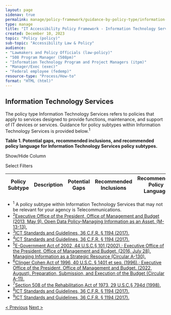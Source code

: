 ```yaml
---
layout: page
sidenav: true
permalink: manage/policy-framework/guidance-by-policy-type/information-technology-services/
type: manage
title: "IT Accessibility Policy Framework - Information Technology Services"
created: December 10, 2023
topic: "Policy (policy)"
sub-topic: "Accessibility Law & Policy"
audience:
- "Lawmakers and Policy Officials (law-policy)"
- "508 Program Manager (508pm)"
- "Information Technology Program and Project Managers (itpm)"
- "Manager/Exec (exec)"
- "Federal employee (fedemp)"
resource-type: "Process/How-to"
format: "HTML (html)"
---
```

<h2 id="standards">
  Information Technology Services
</h2>
The policy type Information Technology Services refers to policies that apply to services designed to provide functions, maintenance, and support of IT devices or services. Guidance for policy subtypes within Information Technology Services is provided below.<sup>1</sup>

<div class="q-table" id="policytype-table">
  <p class="table-heading" id="information-technology-services">
      <b>Table 1. Potential gaps, recommended inclusions, and recommended policy language for Information Technology Services policy subtypes.</b>
  </p>
 <div class="dropdowns">
    <div id="column-filter-list" class="dropdown-check-list">
      <span class="dropdown" tabindex="0">Show/Hide Column</span>
      <ul class="items" id="column-filter">
      </ul>
    </div>
    <div id="table-filter-list" class="dropdown-check-list">
      <span class="dropdown" tabindex="0">Select Filters</span>
      <ul class="items" id="picklist-filter">
      </ul>
    </div>
  </div>
  <table class="it-table">
    <thead>
    <tr>
      <th scope="col" id="PS">Policy Subtype</th>
      <th scope="col" id="DES" class="columnD">Description</th>
      <th scope="col" id="PG" class="columnPG">Potential Gaps</th>
      <th scope="col" id="RI" class="columnRI">Recommended Inclusions</th>
      <th scope="col" id="RPL" class="columnRPL">Recommended Policy Language</th>
    </tr>
    </thead>
    <tbody id="table-body">
    </tbody>
  </table>
</div>

<ul class="footnote">
  <li>
    <a class="hover-large nolink"><sup>1</sup> A policy subtype within Information Technology Services that may not be relevant for your agency is Telecommunications.</a>
  </li>
  <li>
   <a class="hover-large" href="https://obamawhitehouse.archives.gov/sites/default/files/omb/memoranda/2013/m-13-13.pdf"><sup>2</sup>Executive Office of the President, Office of Management and Budget (2013, May 9). Open Data Policy-Managing Information as an Asset. (M-13-13).</a>
  </li>
  <li>
    <a class="hover-large" href="https://www.access-board.gov/ict/ict-final-rule.pdf"><sup>3</sup>ICT Standards and Guidelines, 36 C.F.R. § 1194 (2017).</a>
  </li>
  <li>
    <a class="hover-large" href="https://www.access-board.gov/ict/ict-final-rule.pdf"><sup>4</sup>ICT Standards and Guidelines, 36 C.F.R. § 1194 (2017).</a>
  </li>
  <li>
   <a class="hover-large" href="https://www.congress.gov/107/plaws/publ347/PLAW-107publ347.pdf"><sup>5</sup>E-Government Act of 2002, 44 U.S.C.§ 101 (2002).;</a><a class="hover-large" href="https://obamawhitehouse.archives.gov/sites/default/files/omb/assets/OMB/circulars/a130/a130revised.pdf"><sup></sup> Executive Office of the President, Office of Management and Budget. (2016, July 28). Managing Information as a Strategic Resource (Circular A-130). </a>
  </li>
  <li>
    <a class="hover-large" href="https://www.govinfo.gov/content/pkg/USCODE-2001-title40/html/USCODE-2001-title40-chap25-sec1401.htm"><sup>6</sup>Clinger Cohen Act of 1996, 40 U.S.C. § 1401 et seq. (1996).; </a><a class="hover-large" href="https://www.whitehouse.gov/wp-content/uploads/2018/06/a11.pdf"><sup></sup> Executive Office of the President, Office of Management and Budget. (2022, August). Preparation, Submission, and Execution of the Budget (Circular A-11). </a>
  </li>
  <li>
    <a class="hover-large" href="{{site.baseurl}}/manage/laws-and-policies/section-508-law/"><sup>7</sup>Section 508 of the Rehabilitation Act of 1973, 29 U.S.C.§ 794d (1998).</a>
  </li>
  <li>
    <a class="hover-large" href="https://www.access-board.gov/ict/ict-final-rule.pdf"><sup>8</sup>ICT Standards and Guidelines, 36 C.F.R. § 1194 (2017).</a>
  </li>
  <li>
    <a class="hover-large" href="https://www.access-board.gov/ict/ict-final-rule.pdf"><sup>9</sup>ICT Standards and Guidelines, 36 C.F.R. § 1194 (2017).</a>
  </li>
</ul>
<div>
<div id="prev-next-section">
    <a class="prev-page" title="Go to previous page" 
      href="{{site.baseurl}}/manage/policy-framework/guidance-by-policy-type/human-resources-management/"> < Previous</a>
    <a class="prev-page" title="Go to next page"
      href="{{site.baseurl}}/manage/policy-framework/guidance-by-policy-type/legal/"> 
      Next >
    </a>
</div>
</div>



